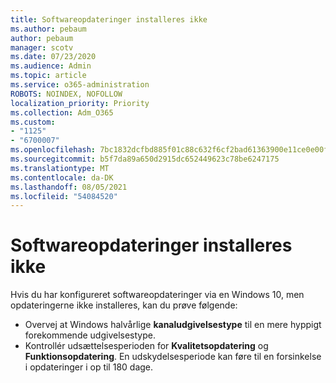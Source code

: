 ```yaml
---
title: Softwareopdateringer installeres ikke
ms.author: pebaum
author: pebaum
manager: scotv
ms.date: 07/23/2020
ms.audience: Admin
ms.topic: article
ms.service: o365-administration
ROBOTS: NOINDEX, NOFOLLOW
localization_priority: Priority
ms.collection: Adm_O365
ms.custom:
- "1125"
- "6700007"
ms.openlocfilehash: 7bc1832dcfbd885f01c88c632f6cf2bad61363900e11ce0e00f99a7a2dcd9f3f
ms.sourcegitcommit: b5f7da89a650d2915dc652449623c78be6247175
ms.translationtype: MT
ms.contentlocale: da-DK
ms.lasthandoff: 08/05/2021
ms.locfileid: "54084520"
---
```

# <a name="software-updates-are-not-being-deployed"></a>Softwareopdateringer installeres ikke

Hvis du har konfigureret softwareopdateringer via en Windows 10, men opdateringerne ikke installeres, kan du prøve følgende:  

- Overvej at Windows halvårlige **kanaludgivelsestype** til en mere hyppigt forekommende udgivelsestype.
- Kontrollér udsættelsesperioden for  **Kvalitetsopdatering**  og  **Funktionsopdatering**. En udskydelsesperiode kan føre til en forsinkelse i opdateringer i op til 180 dage.
